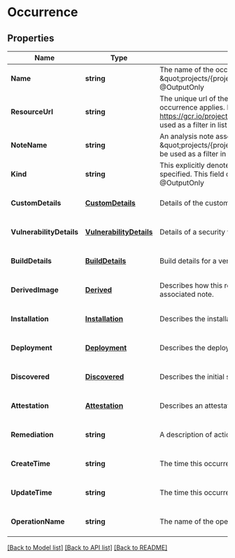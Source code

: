 # Occurrence

## Properties
Name | Type | Description | Notes
------------ | ------------- | ------------- | -------------
**Name** | **string** | The name of the occurrence in the form \&quot;projects/{project_id}/occurrences/{occurrence_id}\&quot; @OutputOnly | [optional] [default to null]
**ResourceUrl** | **string** | The unique url of the image or container for which the occurrence applies. Example: https://gcr.io/project/image@sha256:foo This field can be used as a filter in list requests. | [optional] [default to null]
**NoteName** | **string** | An analysis note associated with this image, in the form \&quot;projects/{project_id}/notes/{note_id}\&quot; This field can be used as a filter in list requests. | [optional] [default to null]
**Kind** | **string** | This explicitly denotes which of the occurrence details is specified. This field can be used as a filter in list requests. @OutputOnly | [optional] [default to null]
**CustomDetails** | [**CustomDetails**](CustomDetails.md) | Details of the custom note. | [optional] [default to null]
**VulnerabilityDetails** | [**VulnerabilityDetails**](VulnerabilityDetails.md) | Details of a security vulnerability note. | [optional] [default to null]
**BuildDetails** | [**BuildDetails**](BuildDetails.md) | Build details for a verifiable build. | [optional] [default to null]
**DerivedImage** | [**Derived**](Derived.md) | Describes how this resource derives from the basis in the associated note. | [optional] [default to null]
**Installation** | [**Installation**](Installation.md) | Describes the installation of a package on the linked resource. | [optional] [default to null]
**Deployment** | [**Deployment**](Deployment.md) | Describes the deployment of an artifact on a runtime. | [optional] [default to null]
**Discovered** | [**Discovered**](Discovered.md) | Describes the initial scan status for this resource. | [optional] [default to null]
**Attestation** | [**Attestation**](Attestation.md) | Describes an attestation of an artifact. | [optional] [default to null]
**Remediation** | **string** | A description of actions that can be taken to remedy the note | [optional] [default to null]
**CreateTime** | **string** | The time this occurrence was created. @OutputOnly | [optional] [default to null]
**UpdateTime** | **string** | The time this occurrence was last updated. @OutputOnly | [optional] [default to null]
**OperationName** | **string** | The name of the operation that created this note. | [optional] [default to null]

[[Back to Model list]](../README.md#documentation-for-models) [[Back to API list]](../README.md#documentation-for-api-endpoints) [[Back to README]](../README.md)


